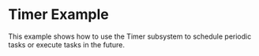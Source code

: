 # Timer Example

This example shows how to use the Timer subsystem to schedule periodic tasks or execute tasks in the future.
